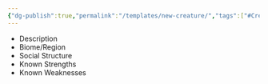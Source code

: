 ```yaml
---
{"dg-publish":true,"permalink":"/templates/new-creature/","tags":["#Creature"],"noteIcon":""}
---
```


- Description
- Biome/Region
- Social Structure
- Known Strengths
- Known Weaknesses